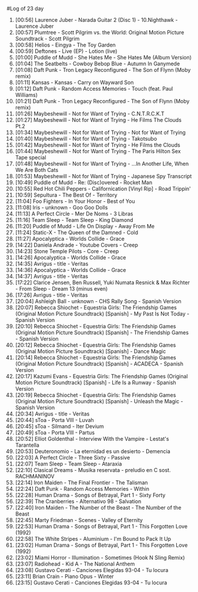 #Log of 23 day

1. [00:56] Laurence Juber - Narada Guitar 2 (Disc 1) - 10.Nighthawk - Laurence Juber
1. [00:57] Plumtree - Scott Pilgrim vs. the World: Original Motion Picture Soundtrack - Scott Pilgrim
1. [00:58] Helios - Eingya - The Toy Garden
1. [00:59] Deftones - Live (EP) - Lotion (live)
1. [01:00] Puddle of Mudd - She Hates Me - She Hates Me (Album Version)
1. [01:04] The Seatbelts - Cowboy Bebop Blue - Autumn In Ganymede
1. [01:08] Daft Punk - Tron Legacy Reconfigured - The Son of Flynn (Moby remix)
1. [01:11] Kansas - Kansas - Carry on Wayward Son
1. [01:12] Daft Punk - Random Access Memories - Touch (feat. Paul Williams)
1. [01:21] Daft Punk - Tron Legacy Reconfigured - The Son of Flynn (Moby remix)
1. [01:26] Maybeshewill - Not for Want of Trying - C.N.T.R.C.K.T
1. [01:27] Maybeshewill - Not for Want of Trying - He Films The Clouds Pt.2
1. [01:34] Maybeshewill - Not for Want of Trying - Not for Want of Trying
1. [01:40] Maybeshewill - Not for Want of Trying - Takotsubo
1. [01:42] Maybeshewill - Not for Want of Trying - He Films the Clouds
1. [01:44] Maybeshewill - Not for Want of Trying - The Paris Hilton Sex Tape special
1. [01:48] Maybeshewill - Not for Want of Trying - ...In Another Life, When We Are Both Cats
1. [01:53] Maybeshewill - Not for Want of Trying - Japanese Spy Transcript
1. [10:49] Puddle of Mudd - Re: (Disc)overed - Rocket Man
1. [10:55] Red Hot Chili Peppers - Californication [Vinyl Rip] - Road Trippin'
1. [10:59] Sepultura - The Best Of - Territory
1. [11:04] Foo Fighters - In Your Honor - Best of You
1. [11:08] Iris - unknown - Goo Goo Dolls
1. [11:13] A Perfect Circle - Mer De Noms - 3 Libras
1. [11:16] Team Sleep - Team Sleep - King Diamond
1. [11:20] Puddle of Mudd - Life On Display - Away From Me
1. [11:24] Static-X - The Queen of the Damned - Cold
1. [11:27] Apocalyptica - Worlds Collide - Grace
1. [14:22] Daniela Andrade - Youtube Covers - Creep
1. [14:23] Stone Temple Pilots - Core - Creep
1. [14:26] Apocalyptica - Worlds Collide - Grace
1. [14:35] Avrigus - title - Veritas
1. [14:36] Apocalyptica - Worlds Collide - Grace
1. [14:37] Avrigus - title - Veritas
1. [17:22] Clarice Jensen, Ben Russell, Yuki Numata Resnick & Max Richter - From Sleep - Dream 13 (minus even)
1. [17:26] Avrigus - title - Veritas
1. [20:04] Ashleigh Ball - unknown - CHS Rally Song - Spanish Version
1. [20:07] Rebecca Shiochet - Equestria Girls: The Friendship Games (Original Motion Picture Soundtrack) [Spanish] - My Past Is Not Today - Spanish Version
1. [20:10] Rebecca Shiochet - Equestria Girls: The Friendship Games (Original Motion Picture Soundtrack) [Spanish] - The Friendship Games - Spanish Version
1. [20:12] Rebecca Shiochet - Equestria Girls: The Friendship Games (Original Motion Picture Soundtrack) [Spanish] - Dance Magic
1. [20:14] Rebecca Shiochet - Equestria Girls: The Friendship Games (Original Motion Picture Soundtrack) [Spanish] - ACADECA - Spanish Version
1. [20:17] Kazumi Evans - Equestria Girls: The Friendship Games (Original Motion Picture Soundtrack) [Spanish] - Life Is a Runway - Spanish Version
1. [20:19] Rebecca Shiochet - Equestria Girls: The Friendship Games (Original Motion Picture Soundtrack) [Spanish] - Unleash the Magic - Spanish Version
1. [20:34] Avrigus - title - Veritas
1. [20:44] sToa - Porta VIII - Luvah
1. [20:45] sToa - Silmand - Iter Devium
1. [20:49] sToa - Porta VIII - Partus
1. [20:52] Elliot Goldenthal - Interview With the Vampire - Lestat's Tarantella
1. [20:53] Deuteronomio - La eternidad es un desierto - Demencia
1. [22:03] A Perfect Circle - Three Sixty - Passive
1. [22:07] Team Sleep - Team Sleep - Ataraxia
1. [22:10] Clasical Dreams - Musika reservata - preludio en C sost. RACHMANINOV
1. [22:14] Iron Maiden - The Final Frontier - The Talisman
1. [22:24] Daft Punk - Random Access Memories - Within
1. [22:28] Human Drama - Songs of Betrayal, Part 1 - Sixty Forty
1. [22:39] The Cranberries - Alternativo 98 - Salvation
1. [22:40] Iron Maiden - The Number of the Beast - The Number of the Beast
1. [22:45] Marty Friedman - Scenes - Valley of Eternity
1. [22:53] Human Drama - Songs of Betrayal, Part 1 - This Forgotten Love (1992)
1. [22:58] The White Stripes - Aluminium - I'm Bound to Pack It Up
1. [23:02] Human Drama - Songs of Betrayal, Part 1 - This Forgotten Love (1992)
1. [23:02] Miami Horror - Illumination - Sometimes (Hook N Sling Remix)
1. [23:07] Radiohead - Kid A - The National Anthem
1. [23:08] Gustavo Cerati - Canciones Elegidas 93-04 - Tu locura
1. [23:11] Brian Crain - Piano Opus - Winter
1. [23:15] Gustavo Cerati - Canciones Elegidas 93-04 - Tu locura
